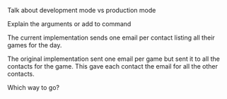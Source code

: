 Talk about development mode vs production mode

Explain the arguments or add to command

The current implementation sends one email per contact listing all their games for the day.

The original implementation sent one email per game but sent it to all the contacts for the game.
This gave each contact the email for all the other contacts.

Which way to go?
